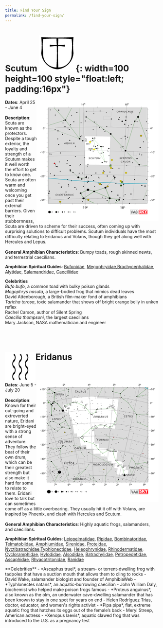 ```yaml
---
title: Find Your Sign
permalink: /find-your-sign/
---
```


# Scutum ![Scutum](constellations/Scutum_sign.png){: width=100 height=100 style="float:left; padding:16px"}    

<p width="300" height="300"> <img align="right" width="400" height="400" src="constellations/Scutum.png"/> 
  <b>Dates</b>: April 25 - June 4  <br /> <br /> 
  <b>Description</b>: Scuta are known as the protectors. Despite a tough exterior, the loyalty and strength of a Scutum makes it well worth the effort to get to know one. Scuta are often warm and welcoming once you get past their external barriers. Given their stubbornness, Scuta are driven to scheme for their success, often coming up with surprising solutions to difficult problems. Scutum individuals have the most difficulty relating to Eridanus and Volans, though they get along well with Hercules and Lepus. <br /><br /> 
  <b>General Amphibian Characteristics</b>: Bumpy toads, rough skinned newts, and terrestrial caecilians.<br />


<p><b>Amphibian Spiritual Guides</b>:
   <a href="https://amphibiaweb.org/lists/Bufonidae.shtml">Bufonidae</a>, <a href="https://amphibiaweb.org/lists/Megophryidae.shtml">Megophryidae</a>,<a href="https://amphibiaweb.org/lists/Brachycephalidae.shtml">Brachycephalidae</a>, <a href="https://amphibiaweb.org/lists/Alytidae.shtml">Alytidae</a>, <a href="https://amphibiaweb.org/lists/Salamandridae.shtml">Salamandridae</a>, <a href="https://amphibiaweb.org/lists/Caeciliidae.shtml">Caeciliidae</a>
</p> 
  <b>Celebrities</b><br />
  <i>Bufo bufo</i>, a common toad with bulky poison glands<br /> 
  <i>Megophrys nasuta</i>, a large-bodied frog that mimics dead leaves <br /> 
  David Attenborough, a British film-maker fond of amphibians<br /> 
  <i>Taricha torosa</i>, toxic salamander that shows off bright orange belly in unken reflex<br /> 
  Rachel Carson, author of Silent Spring<br />
  <i>Caecilia thompsoni</i>, the largest caecilians<br /> 
  Mary Jackson, NASA mathematician and engineer  </p> 
  <p><br /> <br />

  


<h1><p align="left" width="100" height="100"> Eridanus <img align="left" valign="middle" width="100" height="100" src="constellations/Eridanus_sign.png"> </p></h1><br />
<p width="300" height="300"> <img align="right" width="400" height="400" src="constellations/Eridanus.png"/> 
  <b>Dates</b>: June 5 - July 20  <br /> <br /> 
  <b>Description</b>: Known for their out-going and extroverted nature, Eridani are bright-eyed with a strong sense of adventure. They follow the beat of their own drum, which can be their greatest strength but also make it hard for some to relate to them. Eridani love to talk but can sometimes come off as a little overbearing. They usually hit it off with Volans, are inspired by Phoenix, and clash with Hercules and Scutum.  <br /><br /> 
  <b>General Amphibian Characteristics</b>:  Highly aquatic frogs, salamanders, and caecilians.<br />

<p><b>Amphibian Spiritual Guides</b>:
   <a href="https://amphibiaweb.org/lists/Leiopelmatidae.shtml">Leiopelmatidae</a>, <a href="https://amphibiaweb.org/lists/Pipidae.shtml">Pipidae</a>, <a href="https://amphibiaweb.org/lists/Bombinatoridae.shtml">Bombinatoridae</a>, <a href="https://amphibiaweb.org/lists/Telmatobiidae.shtml">Telmatobiidae</a>, <a href="https://amphibiaweb.org/lists/Amphiumidae.shtml">Amphiumidae</a>, <a href="https://amphibiaweb.org/lists/Sirenidae.shtml">Sirenidae</a>, <a href="https://amphibiaweb.org/lists/Proteidae.shtml">Proteidae</a>, <a href="https://amphibiaweb.org/lists/Nyctibatrachidae.shtml">Nyctibatrachidae</a>,<a href="https://amphibiaweb.org/lists/Typhlonectidae.shtml">Typhlonectidae</a>, <a href="https://amphibiaweb.org/lists/Heleophrynidae.shtml">Heleophrynidae</a>, <a href="https://amphibiaweb.org/lists/Rhinodermatidae.shtml">Rhinodermatidae</a>, <a href="https://amphibiaweb.org/lists/Cycloramphidae.shtml">Cycloramphidae</a>, <a href="https://amphibiaweb.org/lists/Hylodidae.shtml">Hylodidae</a>, <a href="https://amphibiaweb.org/lists/Alsodidae.shtml">Alsodidae</a>, <a href="https://amphibiaweb.org/lists/Batrachylidae.shtml">Batrachylidae</a>, <a href="https://amphibiaweb.org/lists/Petropedetidae.shtml">Petropedetidae</a>, <a href="https://amphibiaweb.org/lists/Ascaphidae.shtml">Ascaphidae</a>, <a href="https://amphibiaweb.org/lists/Rhyacotritonidae.shtml">Rhyacotritonidae</a>, <a href="https://amphibiaweb.org/lists/Ranidae.shtml">Ranidae</a>
</p> 
**Celebrities**  
 - *Ascaphus truei*, a stream- or torrent-dwelling frog with tadpoles that have a suction mouth that allows them to cling to rocks  
 - David Wake, salamander biologist and founder of AmphibiaWeb  
 - *Typhlonectes natans*, an aquatic-burrowing caecilian  
 - John William Daly, biochemist who helped make poison frogs famous  
 - *Proteus anguinus*, also known as the olm, an underwater cave-dwelling salamander that has been known to stay in one spot for years on end  
 - Helen Rodríguez Trías, doctor, educator, and women's rights activist  
 - *Pipa pipa*, flat, extreme aquatic frog that hatches its eggs out of the female’s back  
 - Meryl Streep, American actress  
 - *Xenopus laevis*, aquatic clawed frog that was introduced to the U.S. as a pregnancy test  


